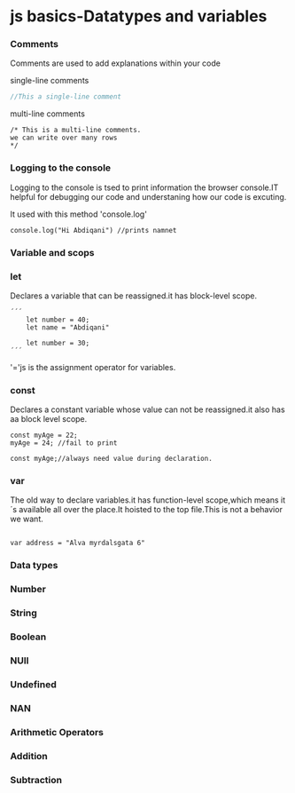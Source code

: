 # js basics-Datatypes and variables

### Comments
Comments are used to add explanations within your code

single-line comments

```js
//This a single-line comment
```

multi-line comments
```
/* This is a multi-line comments.
we can write over many rows
*/
```



### Logging to the console
    
Logging to the console is tsed to print information the browser console.IT helpful for debugging our code and understaning how our code is excuting.

It used with this method 'console.log'

    console.log("Hi Abdiqani") //prints namnet

    
    


### Variable and scops
  

### let
Declares a variable that can be reassigned.it has block-level scope.

    ´´´
        let number = 40;
        let name = "Abdiqani"

        let number = 30;
    ´´´
    

'='js is the assignment operator for variables.

### const
Declares a constant variable whose value can not be reassigned.it also has aa block level scope.
```
const myAge = 22;
myAge = 24; //fail to print

const myAge;//always need value during declaration.
```


### var
The old way to declare variables.it has function-level scope,which means it´s available all over the place.It hoisted to the top file.This is not a behavior we want.

```

var address = "Alva myrdalsgata 6"
```

### Data types
### Number
### String
### Boolean
### NUll
###  Undefined
### NAN


### Arithmetic Operators
### Addition
### Subtraction 
